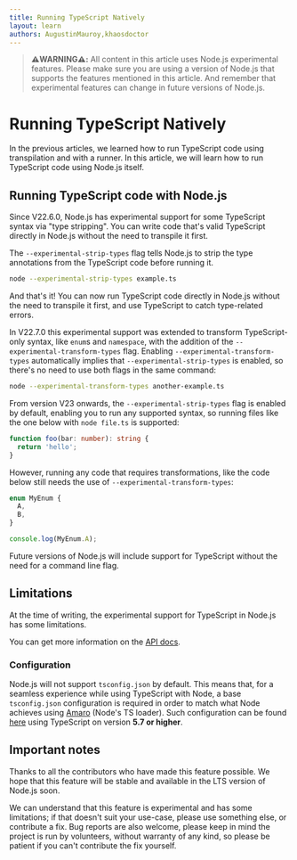 ```yaml
---
title: Running TypeScript Natively
layout: learn
authors: AugustinMauroy,khaosdoctor
---
```


> **⚠️WARNING⚠️:** All content in this article uses Node.js experimental features. Please make sure you are using a version of Node.js that supports the features mentioned in this article. And remember that experimental features can change in future versions of Node.js.

# Running TypeScript Natively

In the previous articles, we learned how to run TypeScript code using transpilation and with a runner. In this article, we will learn how to run TypeScript code using Node.js itself.

## Running TypeScript code with Node.js

Since V22.6.0, Node.js has experimental support for some TypeScript syntax via "type stripping". You can write code that's valid TypeScript directly in Node.js without the need to transpile it first.

The `--experimental-strip-types` flag tells Node.js to strip the type annotations from the TypeScript code before running it.

```bash
node --experimental-strip-types example.ts
```

And that's it! You can now run TypeScript code directly in Node.js without the need to transpile it first, and use TypeScript to catch type-related errors.

In V22.7.0 this experimental support was extended to transform TypeScript-only syntax, like `enum`s and `namespace`, with the addition of the `--experimental-transform-types` flag. Enabling `--experimental-transform-types` automatically implies that `--experimental-strip-types` is enabled, so there's no need to use both flags in the same command:

```bash
node --experimental-transform-types another-example.ts
```

From version V23 onwards, the `--experimental-strip-types` flag is enabled by default, enabling you to run any supported syntax, so running files like the one below with `node file.ts` is supported:

```ts
function foo(bar: number): string {
  return 'hello';
}
```

However, running any code that requires transformations, like the code below still needs the use of `--experimental-transform-types`:

```ts
enum MyEnum {
  A,
  B,
}

console.log(MyEnum.A);
```

Future versions of Node.js will include support for TypeScript without the need for a command line flag.

## Limitations

At the time of writing, the experimental support for TypeScript in Node.js has some limitations.

You can get more information on the [API docs](https://nodejs.org/docs/latest/api/typescript.html#typescript-features).

### Configuration

Node.js will not support `tsconfig.json` by default. This means that, for a seamless experience while using TypeScript with Node, a base `tsconfig.json` configuration is required in order to match what Node achieves using [Amaro](https://github.com/nodejs/amaro) (Node's TS loader). Such configuration can be found [here](https://nodejs.org/api/typescript.html#type-stripping) using TypeScript on version **5.7 or higher**.

## Important notes

Thanks to all the contributors who have made this feature possible. We hope that this feature will be stable and available in the LTS version of Node.js soon.

We can understand that this feature is experimental and has some limitations; if that doesn't suit your use-case, please use something else, or contribute a fix. Bug reports are also welcome, please keep in mind the project is run by volunteers, without warranty of any kind, so please be patient if you can't contribute the fix yourself.

